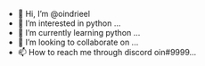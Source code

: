 - 👋 Hi, I’m @oindrieel
- 👀 I’m interested in python  ...
- 🌱 I’m currently learning python ...
- 💞️ I’m looking to collaborate on ...
- 📫 How to reach me through discord oin#9999...

<!---
oindrieel/oindrieel is a ✨ special ✨ repository because its `README.md` (this file) appears on your GitHub profile.
You can click the Preview link to take a look at your changes.
--->
